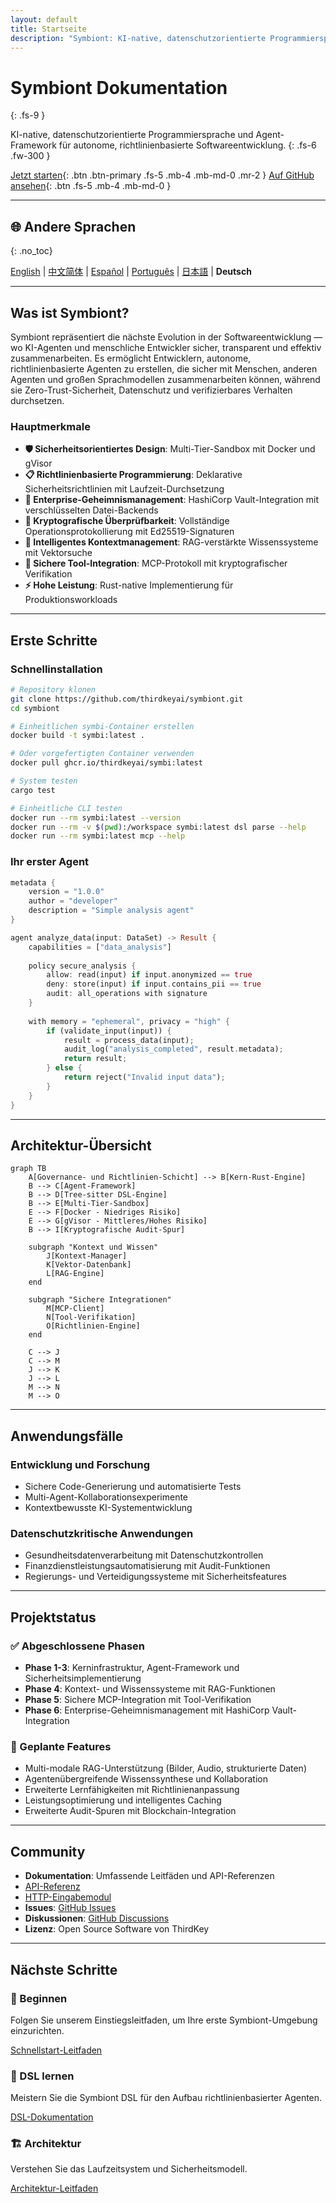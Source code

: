 ```yaml
---
layout: default
title: Startseite
description: "Symbiont: KI-native, datenschutzorientierte Programmiersprache und Agent-Framework"
---
```


# Symbiont Dokumentation
{: .fs-9 }

KI-native, datenschutzorientierte Programmiersprache und Agent-Framework für autonome, richtlinienbasierte Softwareentwicklung.
{: .fs-6 .fw-300 }

[Jetzt starten](#getting-started){: .btn .btn-primary .fs-5 .mb-4 .mb-md-0 .mr-2 }
[Auf GitHub ansehen](https://github.com/thirdkeyai/symbiont){: .btn .fs-5 .mb-4 .mb-md-0 }

---

## 🌐 Andere Sprachen
{: .no_toc}

[English](index.md) | [中文简体](index.zh-cn.md) | [Español](index.es.md) | [Português](index.pt.md) | [日本語](index.ja.md) | **Deutsch**

---

## Was ist Symbiont?

Symbiont repräsentiert die nächste Evolution in der Softwareentwicklung — wo KI-Agenten und menschliche Entwickler sicher, transparent und effektiv zusammenarbeiten. Es ermöglicht Entwicklern, autonome, richtlinienbasierte Agenten zu erstellen, die sicher mit Menschen, anderen Agenten und großen Sprachmodellen zusammenarbeiten können, während sie Zero-Trust-Sicherheit, Datenschutz und verifizierbares Verhalten durchsetzen.

### Hauptmerkmale

- **🛡️ Sicherheitsorientiertes Design**: Multi-Tier-Sandbox mit Docker und gVisor
- **📋 Richtlinienbasierte Programmierung**: Deklarative Sicherheitsrichtlinien mit Laufzeit-Durchsetzung
- **🔐 Enterprise-Geheimnismanagement**: HashiCorp Vault-Integration mit verschlüsselten Datei-Backends
- **🔑 Kryptografische Überprüfbarkeit**: Vollständige Operationsprotokollierung mit Ed25519-Signaturen
- **🧠 Intelligentes Kontextmanagement**: RAG-verstärkte Wissenssysteme mit Vektorsuche
- **🔗 Sichere Tool-Integration**: MCP-Protokoll mit kryptografischer Verifikation
- **⚡ Hohe Leistung**: Rust-native Implementierung für Produktionsworkloads

---

## Erste Schritte

### Schnellinstallation

```bash
# Repository klonen
git clone https://github.com/thirdkeyai/symbiont.git
cd symbiont

# Einheitlichen symbi-Container erstellen
docker build -t symbi:latest .

# Oder vorgefertigten Container verwenden
docker pull ghcr.io/thirdkeyai/symbi:latest

# System testen
cargo test

# Einheitliche CLI testen
docker run --rm symbi:latest --version
docker run --rm -v $(pwd):/workspace symbi:latest dsl parse --help
docker run --rm symbi:latest mcp --help
```

### Ihr erster Agent

```rust
metadata {
    version = "1.0.0"
    author = "developer"
    description = "Simple analysis agent"
}

agent analyze_data(input: DataSet) -> Result {
    capabilities = ["data_analysis"]
    
    policy secure_analysis {
        allow: read(input) if input.anonymized == true
        deny: store(input) if input.contains_pii == true
        audit: all_operations with signature
    }
    
    with memory = "ephemeral", privacy = "high" {
        if (validate_input(input)) {
            result = process_data(input);
            audit_log("analysis_completed", result.metadata);
            return result;
        } else {
            return reject("Invalid input data");
        }
    }
}
```

---

## Architektur-Übersicht

```mermaid
graph TB
    A[Governance- und Richtlinien-Schicht] --> B[Kern-Rust-Engine]
    B --> C[Agent-Framework]
    B --> D[Tree-sitter DSL-Engine]
    B --> E[Multi-Tier-Sandbox]
    E --> F[Docker - Niedriges Risiko]
    E --> G[gVisor - Mittleres/Hohes Risiko]
    B --> I[Kryptografische Audit-Spur]
    
    subgraph "Kontext und Wissen"
        J[Kontext-Manager]
        K[Vektor-Datenbank]
        L[RAG-Engine]
    end
    
    subgraph "Sichere Integrationen"
        M[MCP-Client]
        N[Tool-Verifikation]
        O[Richtlinien-Engine]
    end
    
    C --> J
    C --> M
    J --> K
    J --> L
    M --> N
    M --> O
```

---

## Anwendungsfälle

### Entwicklung und Forschung
- Sichere Code-Generierung und automatisierte Tests
- Multi-Agent-Kollaborationsexperimente
- Kontextbewusste KI-Systementwicklung

### Datenschutzkritische Anwendungen
- Gesundheitsdatenverarbeitung mit Datenschutzkontrollen
- Finanzdienstleistungsautomatisierung mit Audit-Funktionen
- Regierungs- und Verteidigungssysteme mit Sicherheitsfeatures

---

## Projektstatus

### ✅ Abgeschlossene Phasen
- **Phase 1-3**: Kerninfrastruktur, Agent-Framework und Sicherheitsimplementierung
- **Phase 4**: Kontext- und Wissenssysteme mit RAG-Funktionen
- **Phase 5**: Sichere MCP-Integration mit Tool-Verifikation
- **Phase 6**: Enterprise-Geheimnismanagement mit HashiCorp Vault-Integration

### 🔮 Geplante Features
- Multi-modale RAG-Unterstützung (Bilder, Audio, strukturierte Daten)
- Agentenübergreifende Wissenssynthese und Kollaboration
- Erweiterte Lernfähigkeiten mit Richtlinienanpassung
- Leistungsoptimierung und intelligentes Caching
- Erweiterte Audit-Spuren mit Blockchain-Integration

---

## Community

- **Dokumentation**: Umfassende Leitfäden und API-Referenzen
- [API-Referenz](api-reference.md)
- [HTTP-Eingabemodul](http-input.md)
- **Issues**: [GitHub Issues](https://github.com/thirdkeyai/symbiont/issues)
- **Diskussionen**: [GitHub Discussions](https://github.com/thirdkeyai/symbiont/discussions)
- **Lizenz**: Open Source Software von ThirdKey

---

## Nächste Schritte

<div class="grid grid-cols-1 md:grid-cols-3 gap-6 mt-8">
  <div class="card">
    <h3>🚀 Beginnen</h3>
    <p>Folgen Sie unserem Einstiegsleitfaden, um Ihre erste Symbiont-Umgebung einzurichten.</p>
    <a href="/getting-started" class="btn btn-outline">Schnellstart-Leitfaden</a>
  </div>
  
  <div class="card">
    <h3>📖 DSL lernen</h3>
    <p>Meistern Sie die Symbiont DSL für den Aufbau richtlinienbasierter Agenten.</p>
    <a href="/dsl-guide" class="btn btn-outline">DSL-Dokumentation</a>
  </div>
  
  <div class="card">
    <h3>🏗️ Architektur</h3>
    <p>Verstehen Sie das Laufzeitsystem und Sicherheitsmodell.</p>
    <a href="/runtime-architecture" class="btn btn-outline">Architektur-Leitfaden</a>
  </div>
</div>